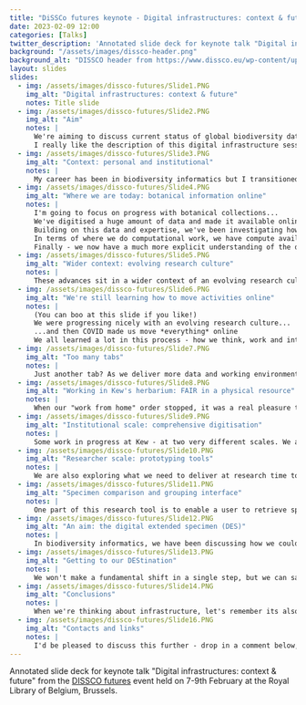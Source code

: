 ```yaml
---
title: "DiSSCo futures keynote - Digital infrastructures: context & future"
date: 2023-02-09 12:00
categories: [Talks]
twitter_description: 'Annotated slide deck for keynote talk "Digital infrastructures: context & future" from the DISSCO futures event held on 7-9th February at the Royal Library of Belgium, Brussels.'
background: "/assets/images/dissco-header.png"
background_alt: "DISSCO header from https://www.dissco.eu/wp-content/uploads/particles-2.svg"
layout: slides
slides:
  - img: /assets/images/dissco-futures/Slide1.PNG
    img_alt: "Digital infrastructures: context & future"
    notes: Title slide       
  - img: /assets/images/dissco-futures/Slide2.PNG
    img_alt: "Aim"
    notes: |
      We're aiming to discuss current status of global biodiversity data infrastructure and its future directions, with a focus on work towards FAIR and the digital extended specimen.
      I really like the description of this digital infrastructure session from the program: "(research infrastructures are) not only about *bringing data together* but also about *transforming the data and the ways scientists work with it*"
  - img: /assets/images/dissco-futures/Slide3.PNG
    img_alt: "Context: personal and institutional"
    notes: |
      My career has been in biodiversity informatics but I transitioned mid-career from software development into research. I'm interested in open science (particularly it's take-up) & how we design & build for participation. In moving over to research, I've been keen to explore how we can use software development practices to facilitate research, especially to make our work more explicit and reusable. These range from quite technical practices (reuse, automation, version control, dependency management, continuous integration etc) but also processes about communication, design & inclusion.
  - img: /assets/images/dissco-futures/Slide4.PNG
    img_alt: "Where we are today: botanical information online"
    notes: |
      I'm going to focus on progress with botanical collections...
      We've digitised a huge amount of data and made it available online - 88 million metadata records and 38 million images (figures from [gbif.org](https://gbif.org)). We also have comprehensive taxonomies and distributional data that we can use to manage and explore this data, and digitised and born-digital literature provides context for how these data have been used as evidence. We also have metadata records about collections institutes and their staff (see eg the [Global Registry of Scientific Collections](https://www.gbif.org/grscicoll)).
      Building on this data and expertise, we've been investigating how we can apply new techniques like machine learning to botanical data and images.
      In terms of where we do computational work, we have compute available for researchers to use in environments that are pre-populated with data - all the researcher needs to do is bring their idea.
      Finally - we now have a much more explicit understanding of the different activities that are involved in specimen research and curation - see for example the [Bionomia](https://bionomia.net/) project which crowdsources the attribution of specimens to the researchers who have collected or identified them.
  - img: /assets/images/dissco-futures/Slide5.PNG
    img_alt: "Wider context: evolving research culture"
    notes: |
      These advances sit in a wider context of an evolving research culture. Right across different disciplines we are developing training resources which equip researchers to manipulate data efficiently and to work in this online research environment. Just as we have a better understanding of the different roles in taxonomic research, we have a better understanding of the roles that are required for research to be conducted efficiently. Many of us here will either identify as, employ or work with research software engineers - people who facilitate research but who perhaps didn't get traditional academic career credit through authorship & grants. 
  - img: /assets/images/dissco-futures/Slide6.PNG
    img_alt: "We're still learning how to move activities online"
    notes: |
      (You can boo at this slide if you like!) 
      We were progressing nicely with an evolving research culture...
      ...and then COVID made us move *everything* online
      We all learned a lot in this process - how we think, work and interact. Personally I found out that I often think quite spatially, so shrinking my working life to the size of a laptop screen was very difficult for the first few weeks.
  - img: /assets/images/dissco-futures/Slide7.PNG
    img_alt: "Too many tabs"
    notes: |
      Just another tab? As we deliver more data and working environments online, we should try to make sure that we're not just overloading researchers with yet another tab in their crowded browser window.
  - img: /assets/images/dissco-futures/Slide8.PNG
    img_alt: "Working in Kew's herbarium: FAIR in a physical resource"
    notes: |
      When our "work from home" order stopped, it was a real pleasure to come back to Kew and explore the physical working environment that we have built for researchers to interact with the specimens. I looked at this from a new perspective. I think a better awareness of working environments can set us a new challenge: how do we maximise the use of digital working environments, are there different tools and interfaces that can enable research and collaboration?
  - img: /assets/images/dissco-futures/Slide9.PNG
    img_alt: "Institutional scale: comprehensive digitisation"
    notes: |
      Some work in progress at Kew - at two very different scales. We are running a comprehensive digitisation project to mobilise specimen metadata and images, this also involves implementing a new collections management system (EarthCape).
  - img: /assets/images/dissco-futures/Slide10.PNG
    img_alt: "Researcher scale: prototyping tools"
    notes: |
      We are also exploring what we need to deliver at research time to facilitate best use of the data (specimens, literature, descriptions) that is already available, without enforcing a particular way of working.
  - img: /assets/images/dissco-futures/Slide11.PNG
    img_alt: "Specimen comparison and grouping interface"
    notes: |
      One part of this research tool is to enable a user to retrieve specimens and lay them out on a virtual working board where similar specimens can be grouped, and the researcher can make small notes or display relevant pages from digitised literature.
  - img: /assets/images/dissco-futures/Slide12.PNG
    img_alt: "An aim: the digital extended specimen (DES)"
    notes: |
      In biodiversity informatics, we have been discussing how we could build a system that supports the "Digital Extended Specimen". Work on research time tooling can help us make these discussions a little more concrete and to fit with activities that researchers are already undertaking.
  - img: /assets/images/dissco-futures/Slide13.PNG
    img_alt: "Getting to our DEStination"
    notes: |
      We won't make a fundamental shift in a single step, but we can safely transition in small steps
  - img: /assets/images/dissco-futures/Slide14.PNG
    img_alt: "Conclusions"
    notes: |
      When we're thinking about infrastructure, let's remember its also about people and their working environments. When we're planning future directions, let's think about how we do research and who is involved. Longer term aims like the digital extended specimen can be discussed more meaningfully if we include people where they are now, speak a common language and show a relevant path to destination.
  - img: /assets/images/dissco-futures/Slide16.PNG
    img_alt: "Contacts and links"
    notes: |
      I'd be pleased to discuss this further - drop in a comment below, mail me at [n.nicolson@kew.org](mailto:n.nicolson@kew.org) or find me on mastodon ([@nickynicolson@mastodon.social](https://mastodon.social/@nickynicolson])) or twitter([@nickynicolson](https://twitter.com/nickynicolson)). You can find out more about Kew's scientific work at [www.kew.org/science](https://www.kew.org/science) and the home of the echinopscis tool is [echinopscis.github.io](https://echinopscis.github.io).
---
```


Annotated slide deck for keynote talk "Digital infrastructures: context & future" from the [DISSCO futures](https://www.dissco.eu/dissco-futures/) event held on 7-9th February at the Royal Library of Belgium, Brussels. 

